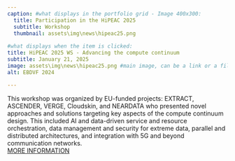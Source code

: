 ```yaml
---
caption: #what displays in the portfolio grid - Image 400x300:
  title: Participation in the HiPEAC 2025
  subtitle: Workshop
  thumbnail: assets\img\news\hipeac25.png
  
#what displays when the item is clicked:
title: HiPEAC 2025 WS - Advancing the compute continuum
subtitle: January 21, 2025
image: assets\img\news\hipeac25.png #main image, can be a link or a file in assets/img/portfolio
alt: EBDVF 2024

---
```

This workshop was organized by EU-funded projects: EXTRACT, ASCENDER, VERGE, Cloudskin, and NEARDATA who presented novel approaches and solutions targeting key aspects of the compute continuum design. This included AI and data-driven service and resource orchestration, data management and security for extreme data, parallel and distributed architectures, and integration with 5G and beyond communication networks. 
<br/>
<a href="https://extract-project.eu/event/hipeac-2025-ws-advancing-the-compute-continuum/" target="_blank">MORE INFORMATION</a>




